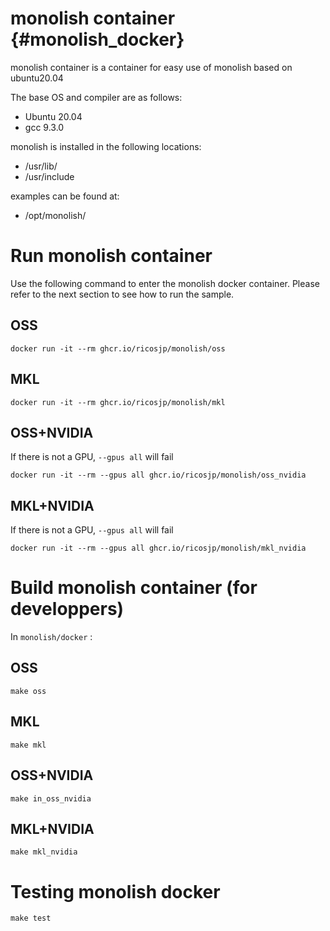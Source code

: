 # monolish container {#monolish_docker}
monolish container is a container for easy use of monolish based on ubuntu20.04

The base OS and compiler are as follows:
- Ubuntu 20.04
- gcc 9.3.0

monolish is installed in the following locations:
- /usr/lib/
- /usr/include

examples can be found at:
- /opt/monolish/

# Run monolish container
Use the following command to enter the monolish docker container.
Please refer to the next section to see how to run the sample.

## OSS

```
docker run -it --rm ghcr.io/ricosjp/monolish/oss
```

## MKL

```
docker run -it --rm ghcr.io/ricosjp/monolish/mkl
```

## OSS+NVIDIA

If there is not a GPU, `--gpus all` will fail

```
docker run -it --rm --gpus all ghcr.io/ricosjp/monolish/oss_nvidia
```

## MKL+NVIDIA

If there is not a GPU, `--gpus all` will fail

```
docker run -it --rm --gpus all ghcr.io/ricosjp/monolish/mkl_nvidia
```

# Build monolish container (for developpers)
In `monolish/docker` : 

## OSS

```
make oss
```

## MKL

```
make mkl
```

## OSS+NVIDIA

```
make in_oss_nvidia
```

## MKL+NVIDIA

```
make mkl_nvidia
```

# Testing monolish docker
```
make test
```
